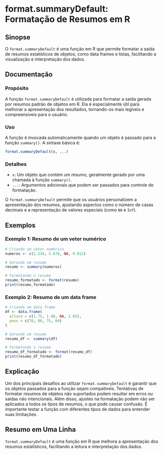 <!--
Meta Description: # format.summaryDefault: Formatação de Resumos em R ## Sinopse O `format.summaryDefault` é uma função em R que permite formatar a saída de resumos est...
Meta Keywords: resumo, format, função, summarydefault, resumos
-->

# format.summaryDefault: Formatação de Resumos em R

## Sinopse
O `format.summaryDefault` é uma função em R que permite formatar a saída de resumos estatísticos de objetos, como data frames e listas, facilitando a visualização e interpretação dos dados.

## Documentação
### Propósito
A função `format.summaryDefault` é utilizada para formatar a saída gerada por resumos padrão de objetos em R. Ela é especialmente útil para melhorar a apresentação dos resultados, tornando-os mais legíveis e compreensíveis para o usuário.

### Uso
A função é invocada automaticamente quando um objeto é passado para a função `summary()`. A sintaxe básica é:

```R
format.summaryDefault(x, ...)
```

### Detalhes
- `x`: Um objeto que contém um resumo, geralmente gerado por uma chamada à função `summary()`.
- `...`: Argumentos adicionais que podem ser passados para controle de formatação.

O `format.summaryDefault` permite que os usuários personalizem a apresentação dos resumos, ajustando aspectos como o número de casas decimais e a representação de valores especiais (como `NA` e `Inf`).

## Exemplos
### Exemplo 1: Resumo de um vetor numérico

```R
# Criando um vetor numérico
numeros <- c(1.234, 5.678, NA, 9.012)

# Gerando um resumo
resumo <- summary(numeros)

# Formatando o resumo
resumo_formatado <- format(resumo)
print(resumo_formatado)
```

### Exemplo 2: Resumo de um data frame

```R
# Criando um data frame
df <- data.frame(
  altura = c(1.75, 1.80, NA, 1.65),
  peso = c(70, 80, 75, 60)
)

# Gerando um resumo
resumo_df <- summary(df)

# Formatando o resumo
resumo_df_formatado <- format(resumo_df)
print(resumo_df_formatado)
```

## Explicação
Um dos principais desafios ao utilizar `format.summaryDefault` é garantir que os objetos passados para a função sejam compatíveis. Tentativas de formatar resumos de objetos não suportados podem resultar em erros ou saídas não intencionais. Além disso, ajustes na formatação podem não ser aplicados a todos os tipos de resumos, o que pode causar confusão. É importante testar a função com diferentes tipos de dados para entender suas limitações.

## Resumo em Uma Linha
`format.summaryDefault` é uma função em R que melhora a apresentação dos resumos estatísticos, facilitando a leitura e interpretação dos dados.